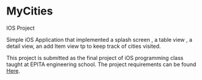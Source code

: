 # MyCities
IOS Project

Simple iOS Application that implemented a splash screen , a table view , a detail view, an add Item view tp to keep track of cities visited.

This project is submitted as the final project of iOS programming class taught at EPITA engineering school. The project requirements can be found [Here](ADVANCED-IOS-PROGRAMMING-EPITA-Winter-2017.pdf).
